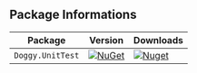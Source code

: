 ## Package Informations

| Package |  Version | Downloads |
| ------- | ----- | ----- |
| `Doggy.UnitTest` | [![NuGet](https://img.shields.io/nuget/v/Doggy.UnitTest.svg)](https://nuget.org/packages/Doggy.UnitTest) | [![Nuget](https://img.shields.io/nuget/dt/Doggy.UnitTest.svg)](https://nuget.org/packages/Doggy.UnitTest) |
